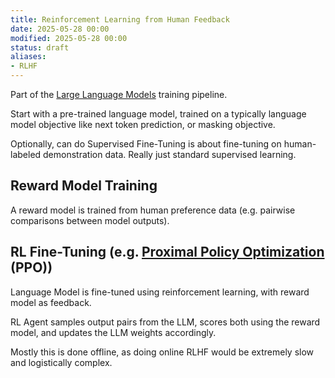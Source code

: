 ```yaml
---
title: Reinforcement Learning from Human Feedback
date: 2025-05-28 00:00
modified: 2025-05-28 00:00
status: draft
aliases:
- RLHF
---
```


Part of the [Large Language Models](large-language-models.md) training pipeline.

Start with a pre-trained language model, trained on a typically language model objective like next token prediction, or masking objective.

Optionally, can do Supervised Fine-Tuning is about fine-tuning on human-labeled demonstration data. Really just standard supervised learning.

## Reward Model Training

A reward model is trained from human preference data (e.g. pairwise comparisons between model outputs).

## RL Fine-Tuning (e.g. [Proximal Policy Optimization](../../../permanent/proximal-policy-optimization.md) (PPO))

Language Model is fine-tuned using reinforcement learning, with reward model as feedback.

RL Agent samples output pairs from the LLM, scores both using the reward model, and updates the LLM weights accordingly.

Mostly this is done offline, as doing online RLHF would be extremely slow and logistically complex.